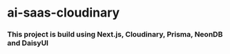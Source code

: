 # ai-saas-cloudinary
### This project is build using Next.js, Cloudinary, Prisma, NeonDB and DaisyUI
